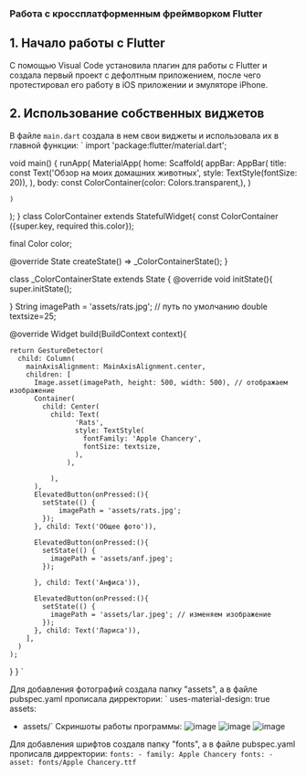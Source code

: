 ### Работа с кроссплатформенным фреймворком Flutter
## 1. Начало работы с Flutter
С помощью Visual Code установила плагин для работы с Flutter и создала первый проект с дефолтным приложением, после чего протестировал его работу в iOS приложении и эмуляторе iPhone.
## 2. Использование собственных виджетов
В файле `main.dart` создала в нем свои виджеты и использовала их в главной функции:
`
import 'package:flutter/material.dart';

void main() {
  runApp(
      MaterialApp( 
      home: Scaffold(
        appBar: AppBar(
          title: const Text('Обзор на моих домашних животных', style: TextStyle(fontSize: 20)),
        ),
        body: 
          const ColorContainer(color: Colors.transparent,),
      )
      
    )
  );
}
class ColorContainer extends StatefulWidget{
   const ColorContainer ({super.key, required this.color});
  
   final Color color;

  @override
  State<ColorContainer> createState() => _ColorContainerState();
}

class _ColorContainerState extends State<ColorContainer> {
@override
  void initState(){
    super.initState();
    
  }
  String imagePath = 'assets/rats.jpg'; // путь по умолчанию
  double textsize=25;

  @override
  Widget build(BuildContext context){

    return GestureDetector(
      child: Column(
        mainAxisAlignment: MainAxisAlignment.center,
        children: [
          Image.asset(imagePath, height: 500, width: 500), // отображаем изображение
          Container(
            child: Center(
              child: Text(
                    'Rats',
                    style: TextStyle(
                      fontFamily: 'Apple Chancery', 
                      fontSize: textsize,
                    ),
                  ),

              ),
          ),
          ElevatedButton(onPressed:(){
            setState(() {
                imagePath = 'assets/rats.jpg';
            });
          }, child: Text('Общее фото')),
         
          ElevatedButton(onPressed:(){
            setState(() {
              imagePath = 'assets/anf.jpeg';
            });

          }, child: Text('Анфиса')),
          
          ElevatedButton(onPressed:(){
            setState(() {
              imagePath = 'assets/lar.jpeg'; // изменяем изображение
            });
          }, child: Text('Лариса')),
        ],
      )
    );
  }
}
`

Для добавления фотографий создала папку "assets", а в файле pubspec.yaml прописала дирректории:
 ` uses-material-design: true
  assets:
  - assets/`
Скриншоты работы программы:
    ![image](https://github.com/user-attachments/assets/fa941e26-65b2-48a7-9285-6652e3a0f664)
    ![image](https://github.com/user-attachments/assets/8e16346f-0429-4d17-aa8a-7387efc0d185)
    ![image](https://github.com/user-attachments/assets/a0942e2f-8aad-4e79-8cdf-6922dae83991)

Для добавления шрифтов создалв папку "fonts", а в файле pubspec.yaml прописалв дирректории:
`fonts:
    - family: Apple Chancery
      fonts:
        - asset: fonts/Apple Chancery.ttf`








